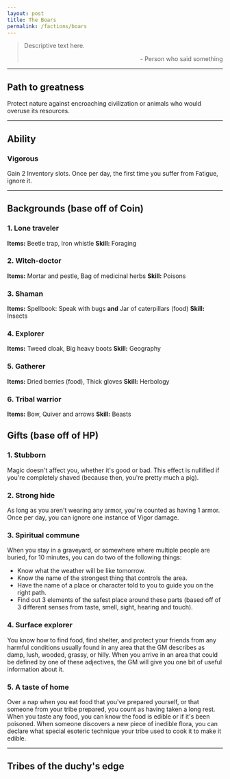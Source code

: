 ```yaml
---
layout: post
title: The Boars
permalink: /factions/boars
---
```


>Descriptive text here.
>
><p style="text-align: right">- Person who said something</p>

***

## Path to greatness
Protect nature against encroaching civilization or animals who would overuse its resources.

***
## Ability

### Vigorous
Gain 2 Inventory slots. Once per day, the first time you suffer from Fatigue, ignore it.

***
## Backgrounds (base off of Coin)

### 1. Lone traveler
<b>Items:</b> Beetle trap, Iron whistle
<b>Skill:</b> Foraging

### 2. Witch-doctor
<b>Items:</b> Mortar and pestle, Bag of medicinal herbs
<b>Skill:</b> Poisons

### 3. Shaman
<b>Items:</b> Spellbook: Speak with bugs <b>and</b> Jar of caterpillars (food)
<b>Skill:</b> Insects

### 4. Explorer
<b>Items:</b> Tweed cloak, Big heavy boots
<b>Skill:</b> Geography

### 5. Gatherer
<b>Items:</b> Dried berries (food), Thick gloves
<b>Skill:</b> Herbology

### 6. Tribal warrior
<b>Items:</b> Bow, Quiver and arrows
<b>Skill:</b> Beasts

## Gifts (base off of HP)

### 1. Stubborn
Magic doesn't affect you, whether it's good or bad. This effect is nullified if you're completely shaved (because then, you're pretty much a pig).

### 2. Strong hide
As long as you aren't wearing any armor, you're counted as having 1 armor. Once per day, you can ignore one instance of Vigor damage.

### 3. Spiritual commune
When you stay in a graveyard, or somewhere where multiple people are buried, for 10 minutes, you can do two of the following things:
*  Know what the weather will be like tomorrow.
*  Know the name of the strongest thing that controls the area.
*  Have the name of a place or character told to you to guide you on the right path.
*  Find out 3 elements of the safest place around these parts (based off of 3 different senses from taste, smell, sight, hearing and touch).

### 4. Surface explorer
You know how to find food, find shelter, and protect your friends from any harmful conditions usually found in any area that the GM describes as damp, lush, wooded, grassy, or hilly. When you arrive in an area that could be defined by one of these adjectives, the GM will give you one bit of useful information about it.

### 5. A taste of home
Over a nap when you eat food that you've prepared yourself, or that someone from your tribe prepared, you count as having taken a long rest. When you taste any food, you can know the food is edible or if it's been poisoned. When someone discovers a new piece of inedible flora, you can declare what special esoteric technique your tribe used to cook it to make it edible.

***

## Tribes of the duchy's edge
